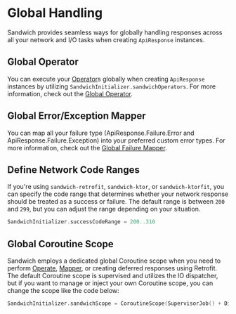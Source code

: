 # Global Handling

Sandwich provides seamless ways for globally handling responses across all your network and I/O tasks when creating `ApiResponse` instances.

## Global Operator

You can execute your [Operator](operator.md)s globally when creating `ApiResponse` instances by utilizing `SandwichInitializer.sandwichOperators`. For more information, check out the [Global Operator](https://skydoves.github.io/sandwich/operator/#global-operator).

## Global Error/Exception Mapper

You can map all your failure type (ApiResponse.Failure.Error and ApiResponse.Failure.Exception) into your preferred custom error types. For more information, check out the [Global Failure Mapper](https://skydoves.github.io/sandwich/mapper/#global-failure-mapper).

## Define Network Code Ranges

If you're using `sandwich-retrofit`, `sandwich-ktor`, or `sandwich-ktorfit`, you can specify the code range that determines whether your network response should be treated as a success or failure. The default range is between `200` and `299`, but you can adjust the range depending on your situation.

```kotlin
SandwichInitializer.successCodeRange = 200..310
```

## Global Coroutine Scope

Sandwich employs a dedicated global Coroutine scope when you need to perform [Operate](operator.md), [Mapper](mapper.md), or creating deferred responses using Retrofit. The default Coroutine scope is supervised and utilizes the IO dispatcher, but if you want to manage or inject your own Coroutine scope, you can change the scope like the code below:

```kotlin
SandwichInitializer.sandwichScope = CoroutineScope(SupervisorJob() + Dispatchers.IO)
```